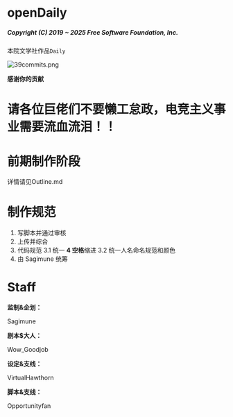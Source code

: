 # openDaily

##### Copyright (C) 2019 ~ 2025 Free Software Foundation, Inc.

本院文学社作品`Daily`

![39commits.png](https://img.imjad.cn/images/2019/05/10/39commits.png)

**感谢你的贡献**

# 请各位巨佬们不要懒工怠政，电竞主义事业需要流血流泪！！

# 前期制作阶段

详情请见Outline.md

# 制作规范

1. 写脚本并通过审核
2. 上传并综合
3. 代码规范
3.1 统一 **4 空格**缩进
3.2 统一人名命名规范和颜色
4. 由 Sagimune 统筹

# Staff

**监制&企划：**

Sagimune

**剧本$大人：**

Wow_Goodjob

**设定&支线：**

VirtualHawthorn

**脚本&支线：**

Opportunityfan